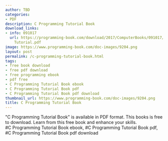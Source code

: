 ```yaml
---
author: TBD
categories:
- PDF
description: C Programming Tutorial Book
download_links:
- info: 091017
  url: https://programming-book.com/download/2017/ComputerBooks/091017/C Programming
    Tutorial.pdf
image: https://www.programming-book.com/doc-images/9204.png
layout: post
permalink: /c-programming-tutorial-book.html
tags:
- free book download
- free pdf download
- free programming ebook
- pdf free
- C Programming Tutorial Book ebook
- C Programming Tutorial Book pdf
- C Programming Tutorial Book pdf download
thumbnail_url: https://www.programming-book.com/doc-images/9204.png
title: C Programming Tutorial Book
---
```


 
<div class="item-desc text-justify">
  "C Programming Tutorial Book" is available in PDF format. This books is free to download. Learn from this free book and enhance your skills.
  <br>
  #C Programming Tutorial Book ebook, #C Programming Tutorial Book pdf, #C Programming Tutorial Book pdf download
</div>